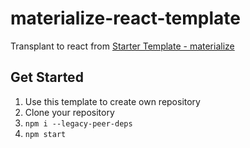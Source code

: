 # materialize-react-template
Transplant to react from [Starter Template - materialize](https://materializecss.com/templates/starter-template/preview.html)

## Get Started
1. Use this template to create own repository
1. Clone your repository
1. `npm i --legacy-peer-deps`
1. `npm start`